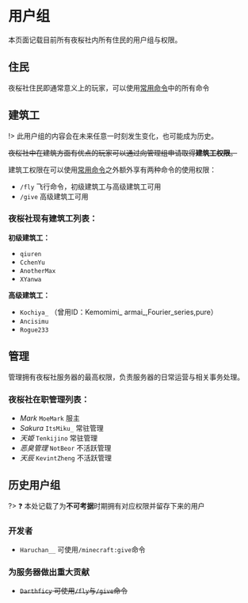 # 用户组

本页面记载目前所有夜桜社内所有住民的用户组与权限。

## 住民

夜桜社住民即通常意义上的玩家，可以使用[常用命令](NS_Server/commands.md)中的所有命令

## 建筑工

!> 此用户组的内容会在未来任意一时刻发生变化，也可能成为历史。

~~夜桜社中在建筑方面有优点的玩家可以通过向管理组申请取得**建筑工权限**。~~

建筑工权限在可以使用[常用命令](NS_Server/commands.md)之外额外享有两种命令的使用权限：

- `/fly` 飞行命令，初级建筑工与高级建筑工可用
- `/give` 高级建筑工可用

### 夜桜社现有建筑工列表：

**初级建筑工：**

- `qiuren`
- `CchenYu`
- `AnotherMax`
- `XYanwa`

**高级建筑工：**

- `Kochiya_` （曾用ID：Kemomimi_ armai_,Fourier_series,pure）
- `Ancisimu`
- `Rogue233`

## 管理

管理拥有夜桜社服务器的最高权限，负责服务器的日常运营与相关事务处理。

### 夜桜社在职管理列表：

- *Mark* `MoeMark` 服主
- *Sakura* `ItsMiku_` 常驻管理
- *天姫* `Tenkijino` 常驻管理
- *恶臭管理* `NotBeor` 不活跃管理
- *天辰* `KevintZheng` 不活跃管理

## 历史用户组

?> ❓ 本处记载了为**不可考据**时期拥有对应权限并留存下来的用户

### 开发者

- `Haruchan__` 可使用`/minecraft:give`命令

### 为服务器做出重大贡献

- ~~`Darthficy` 可使用`/fly`与`/give`命令~~

